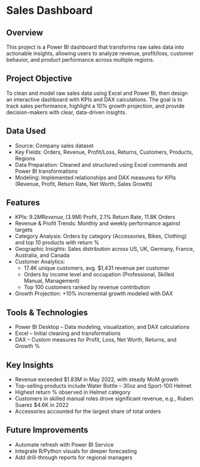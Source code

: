 # **Sales Dashboard**
## **Overview**
This project is a Power BI dashboard that transforms raw sales data into actionable insights, allowing users to analyze revenue, profit/loss, customer behavior, and product performance across multiple regions.
## **Project Objective**
To clean and model raw sales data using Excel and Power BI, then design an interactive dashboard with KPIs and DAX calculations. The goal is to track sales performance, highlight a 10% growth projection, and provide decision-makers with clear, data-driven insights.
## **Data Used**
- Source: Company sales dataset
- Key Fields: Orders, Revenue, Profit/Loss, Returns, Customers, Products, Regions
- Data Preparation: Cleaned and structured using Excel commands and Power BI transformations
- Modeling: Implemented relationships and DAX measures for KPIs (Revenue, Profit, Return Rate, Net Worth, Sales Growth)
## **Features**
- KPIs: $9.2M Revenue, ($3.9M) Profit, 2.1% Return Rate, 11.8K Orders
- Revenue & Profit Trends: Monthly and weekly performance against targets
- Category Analysis: Orders by category (Accessories, Bikes, Clothing) and top 10 products with return %
- Geographic Insights: Sales distribution across US, UK, Germany, France, Australia, and Canada
- Customer Analytics:
  * 17.4K unique customers, avg. $1,431 revenue per customer
  * Orders by income level and occupation (Professional, Skilled Manual, Management)
  * Top 100 customers ranked by revenue contribution
- Growth Projection: +10% incremental growth modeled with DAX
## **Tools & Technologies**
- Power BI Desktop – Data modeling, visualization, and DAX calculations
- Excel – Initial cleaning and transformations
- DAX – Custom measures for Profit, Loss, Net Worth, Returns, and Growth %
## **Key Insights**
- Revenue exceeded $1.83M in May 2022, with steady MoM growth
- Top-selling products include Water Bottle – 30oz and Sport-100 Helmet
- Highest return % observed in Helmet category
- Customers in skilled manual roles drove significant revenue, e.g., Ruben Suarez $4.6K in 2022
- Accessories accounted for the largest share of total orders
## **Future Improvements**
- Automate refresh with Power BI Service
- Integrate R/Python visuals for deeper forecasting
- Add drill-through reports for regional managers
